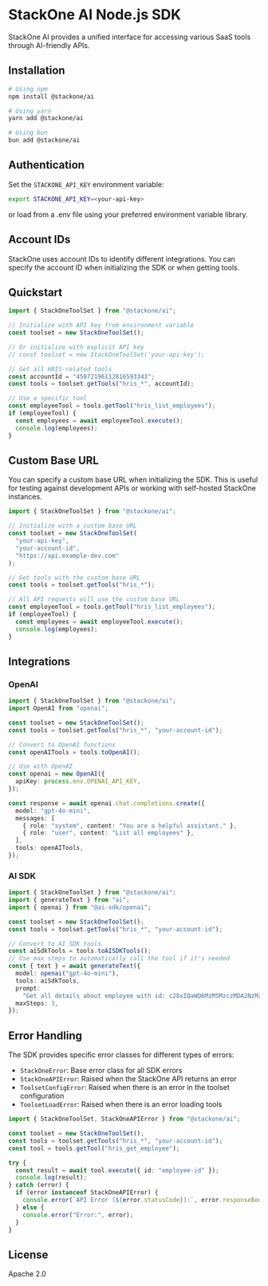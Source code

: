 # StackOne AI Node.js SDK

StackOne AI provides a unified interface for accessing various SaaS tools through AI-friendly APIs.

## Installation

```bash
# Using npm
npm install @stackone/ai

# Using yarn
yarn add @stackone/ai

# Using bun
bun add @stackone/ai
```

## Authentication

Set the `STACKONE_API_KEY` environment variable:

```bash
export STACKONE_API_KEY=<your-api-key>
```

or load from a .env file using your preferred environment variable library.

## Account IDs

StackOne uses account IDs to identify different integrations. You can specify the account ID when initializing the SDK or when getting tools.

## Quickstart

```typescript
import { StackOneToolSet } from "@stackone/ai";

// Initialize with API key from environment variable
const toolset = new StackOneToolSet();

// Or initialize with explicit API key
// const toolset = new StackOneToolSet('your-api-key');

// Get all HRIS-related tools
const accountId = "45072196112816593343";
const tools = toolset.getTools("hris_*", accountId);

// Use a specific tool
const employeeTool = tools.getTool("hris_list_employees");
if (employeeTool) {
  const employees = await employeeTool.execute();
  console.log(employees);
}
```

## Custom Base URL

You can specify a custom base URL when initializing the SDK. This is useful for testing against development APIs or working with self-hosted StackOne instances.

```typescript
import { StackOneToolSet } from "@stackone/ai";

// Initialize with a custom base URL
const toolset = new StackOneToolSet(
  "your-api-key",
  "your-account-id",
  "https://api.example-dev.com"
);

// Get tools with the custom base URL
const tools = toolset.getTools("hris_*");

// All API requests will use the custom base URL
const employeeTool = tools.getTool("hris_list_employees");
if (employeeTool) {
  const employees = await employeeTool.execute();
  console.log(employees);
}
```

## Integrations

### OpenAI

```typescript
import { StackOneToolSet } from "@stackone/ai";
import OpenAI from "openai";

const toolset = new StackOneToolSet();
const tools = toolset.getTools("hris_*", "your-account-id");

// Convert to OpenAI functions
const openAITools = tools.toOpenAI();

// Use with OpenAI
const openai = new OpenAI({
  apiKey: process.env.OPENAI_API_KEY,
});

const response = await openai.chat.completions.create({
  model: "gpt-4o-mini",
  messages: [
    { role: "system", content: "You are a helpful assistant." },
    { role: "user", content: "List all employees" },
  ],
  tools: openAITools,
});
```

### AI SDK

```typescript
import { StackOneToolSet } from "@stackone/ai";
import { generateText } from "ai";
import { openai } from "@ai-sdk/openai";

const toolset = new StackOneToolSet();
const tools = toolset.getTools("hris_*", "your-account-id");

// Convert to AI SDK tools
const aiSdkTools = tools.toAISDKTools();
// Use max steps to automatically call the tool if it's needed
const { text } = await generateText({
  model: openai("gpt-4o-mini"),
  tools: aiSdkTools,
  prompt:
    "Get all details about employee with id: c28xIQaWQ6MzM5MzczMDA2NzMzMzkwNzIwNA",
  maxSteps: 3,
});
```

## Error Handling

The SDK provides specific error classes for different types of errors:

- `StackOneError`: Base error class for all SDK errors
- `StackOneAPIError`: Raised when the StackOne API returns an error
- `ToolsetConfigError`: Raised when there is an error in the toolset configuration
- `ToolsetLoadError`: Raised when there is an error loading tools

```typescript
import { StackOneToolSet, StackOneAPIError } from "@stackone/ai";

const toolset = new StackOneToolSet();
const tools = toolset.getTools("hris_*", "your-account-id");
const tool = tools.getTool("hris_get_employee");

try {
  const result = await tool.execute({ id: "employee-id" });
  console.log(result);
} catch (error) {
  if (error instanceof StackOneAPIError) {
    console.error(`API Error (${error.statusCode}):`, error.responseBody);
  } else {
    console.error("Error:", error);
  }
}
```

## License

Apache 2.0
